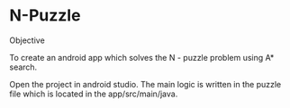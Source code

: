 # N-Puzzle
Objective

 To create an android app which solves the N - puzzle problem using A* search.
 
Open the project in android studio.
The main logic is written in the puzzle file which is located in the app/src/main/java.
